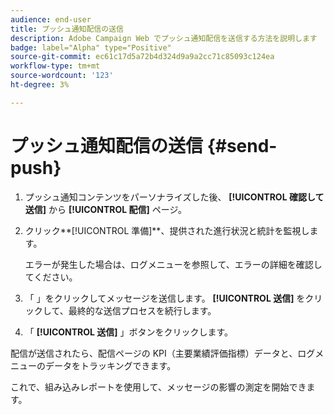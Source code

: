 ```yaml
---
audience: end-user
title: プッシュ通知配信の送信
description: Adobe Campaign Web でプッシュ通知配信を送信する方法を説明します
badge: label="Alpha" type="Positive"
source-git-commit: ec61c17d5a72b4d324d9a9a2cc71c85093c124ea
workflow-type: tm+mt
source-wordcount: '123'
ht-degree: 3%

---
```


# プッシュ通知配信の送信 {#send-push}

1. プッシュ通知コンテンツをパーソナライズした後、 **[!UICONTROL 確認して送信]** から **[!UICONTROL 配信]** ページ。

1. クリック**[!UICONTROL 準備]**、提供された進行状況と統計を監視します。

   エラーが発生した場合は、ログメニューを参照して、エラーの詳細を確認してください。

1. 「 」をクリックしてメッセージを送信します。 **[!UICONTROL 送信]** をクリックして、最終的な送信プロセスを続行します。

1. 「 **[!UICONTROL 送信]** 」ボタンをクリックします。

配信が送信されたら、配信ページの KPI（主要業績評価指標）データと、ログメニューのデータをトラッキングできます。

これで、組み込みレポートを使用して、メッセージの影響の測定を開始できます。
